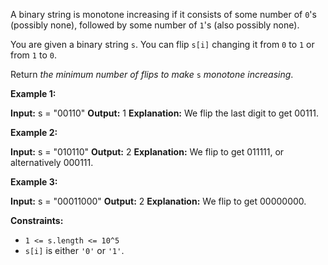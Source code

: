 
A binary string is monotone increasing if it consists of some number of  `0`'s (possibly none), followed by some number of  `1`'s (also possibly none).

You are given a binary string  `s`. You can flip  `s[i]`  changing it from  `0`  to  `1`  or from  `1`  to  `0`.

Return  _the minimum number of flips to make_ `s` _monotone increasing_.

**Example 1:**

**Input:** s = "00110"
**Output:** 1
**Explanation:** We flip the last digit to get 00111.

**Example 2:**

**Input:** s = "010110"
**Output:** 2
**Explanation:** We flip to get 011111, or alternatively 000111.

**Example 3:**

**Input:** s = "00011000"
**Output:** 2
**Explanation:** We flip to get 00000000.

**Constraints:**

-   `1 <= s.length <= 10^5`
-   `s[i]`  is either  `'0'`  or  `'1'`.